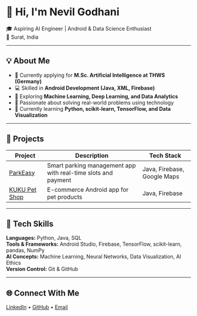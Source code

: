 # 👋 Hi, I'm Nevil Godhani
🎓 Aspiring AI Engineer | Android & Data Science Enthusiast  
📍 Surat, India  

---

## 💡 About Me
- 🎯 Currently applying for **M.Sc. Artificial Intelligence at THWS (Germany)**
- 💻 Skilled in **Android Development (Java, XML, Firebase)**  
- 🤖 Exploring **Machine Learning, Deep Learning, and Data Analytics**
- 🧩 Passionate about solving real-world problems using technology
- 🌱 Currently learning **Python, scikit-learn, TensorFlow, and Data Visualization**

---

## 🧠 Projects
| Project | Description | Tech Stack |
|----------|--------------|-------------|
| [ParkEasy](https://github.com/NevilGodhani/ParkEasy) | Smart parking management app with real-time slots and payment | Java, Firebase, Google Maps |
| [KUKU Pet Shop](https://github.com/NevilGodhani/KUKU-PetShop) | E-commerce Android app for pet products | Java, Firebase |

---

## 🧰 Tech Skills
**Languages:** Python, Java, SQL  
**Tools & Frameworks:** Android Studio, Firebase, TensorFlow, scikit-learn, pandas, NumPy  
**AI Concepts:** Machine Learning, Neural Networks, Data Visualization, AI Ethics  
**Version Control:** Git & GitHub  

---

## 🌐 Connect With Me
[LinkedIn](https://www.linkedin.com/in/nevilgodhani/) • [GitHub](https://github.com/NevilGodhani) • [Email](mailto:nevilgodhani09@gmail.com)

